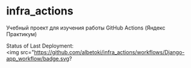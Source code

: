 # infra_actions
Учебный проект для изучения работы GitHub Actions (Яндекс Практикум)

Status of Last Deployment: <br>
<img src="https://github.com/albetoki/infra_actions/workflows/Django-app_workflow/badge.svg?
